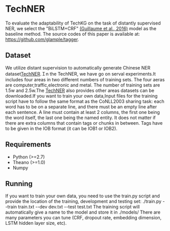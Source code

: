 # TechNER
To evaluate the adaptability of TechKG on the task of distantly supervised NER, we select the "BiLSTM+CRF" [(Guillaume et al., 2016)](https://arxiv.org/pdf/1603.01360.pdf) model as the baseline method. The source codes of this paper is available at: https://github.com/glample/tagger.

## Dataset

We utilize distant supervision to automatically generate Chinese NER dataset[TechNER](http://www.techkg.cn/).Ｉn the TechNER, we have go on serval experiments.It includes four areas in two different numbers of training sets. The four aeras are computer,traffic,electronic and metal. The number of training sets are 1.5w and 2.5w.The [TechNER](http://www.techkg.cn/) also provides other areas datasets can be downloaded.If you want to train your own data,Input files for the training script have to follow the same format as the CoNLL2003 sharing task: each word has to be on a separate line, and there must be an empty line after each sentence. A line must contain at least 2 columns, the first one being the word itself, the last one being the named entity. It does not matter if there are extra columns that contain tags or chunks in between. Tags have to be given in the IOB format (it can be IOB1 or IOB2).     

## Requirements

- Python (>=2.7)
- Theano (>=1.0)
- Numpy 

## Running 

If you want to train your own data, you need to use the train.py script and provide the location of the training, development and testing set:
./train.py --train train.txt --dev dev.txt --test test.txt
The training script will automatically give a name to the model and store it in ./models/
There are many parameters you can tune (CRF, dropout rate, embedding dimension, LSTM hidden layer size, etc).
































